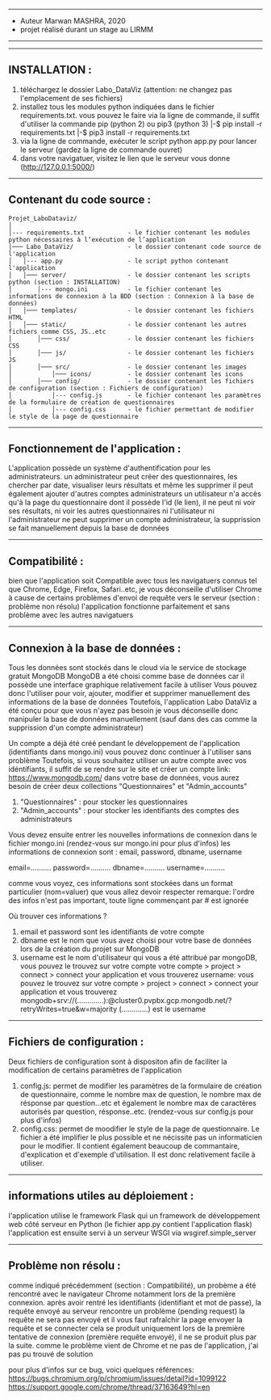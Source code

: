 *************************************************************** 
* Auteur Marwan MASHRA, 2020
* projet réalisé durant un stage au LIRMM 
***************************************************************


--------------
INSTALLATION :
--------------
1) téléchargez le dossier Labo_DataViz (attention: ne changez pas l'emplacement de ses fichiers)
2) installez tous les modules python indiquées dans le fichier requirements.txt. 
vous pouvez le faire via la ligne de commande, il suffit d'utiliser la commande pip (python 2) ou pip3 (python 3) 
    |-$ pip install -r requirements.txt
    |-$ pip3 install -r requirements.txt
3) via la ligne de commande, exécuter le script python app.py pour lancer le serveur (gardez la ligne de commande ouvret) 
4) dans votre navigatuer, visitez le lien que le serveur vous donne (http://127.0.0.1:5000/)



--------------------------
Contenant du code source :
--------------------------
```
Projet_LaboDataviz/
│
│--- requirements.txt            - le fichier contenant les modules python nécessaires à l’exécution de l’application
│─── Labo_DataViz/               - le dossier contenant code source de l'application 
│   │--- app.py                  - le script python contenant l'application  
│   │─── server/                 - le dossier contenant les scripts python (section : INSTALLATION)
│       │--- mongo.ini           - le fichier contenant les informations de connexion à la BDD (section : Connexion à la base de données)
│   │─── templates/              - le dossier contenant les fichiers HTML
│   │─── static/                 - le dossier contenant les autres fichiers comme CSS, JS..etc
│       │─── css/                - le dossier contenant les fichiers CSS
│       │─── js/                 - le dossier contenant les fichiers JS
│       │─── src/                - le dossier contenant les images
│           │─── icons/          - le dossier contenant les icons
│       │─── config/             - le dossier contenant les fichiers de configuration (section : Fichiers de configuration)
│           │--- config.js       - le fichier contenant les paramètres de la formulaire de création de questionnaires
│           │--- config.css      - le fichier permettant de modifier le style de la page de questionnaire
```

---------------------------------
Fonctionnement de l'application :
---------------------------------
L'application possède un système d'authentification pour les administrateurs.
un administrateur peut créer des questionnaires, les chercher par date, visualiser leurs résultats et même les supprimer
il peut également ajouter d'autres comptes administrateurs 
un utilisateur n'a accès qu'à la page du questionnaire dont il possède l'id (le lien), il ne peut ni voir ses résultats, ni voir les autres questionnaires
ni l'utilisateur ni l'administrateur ne peut supprimer un compte administrateur, la supprission se fait manuellement depuis la base de données



---------------
Compatibilité :
---------------
bien que l'application soit Compatible avec tous les navigatuers connus tel que Chrome, Edge, Firefox, Safari..etc,
je vous déconseille d'utiliser Chrome à cause de certains problèmes d'envoi de requête vers le serveur (section : problème non résolu)
l'application fonctionne parfaitement et sans problème avec les autres navigatuers 


--------------------------------
Connexion à la base de données :
--------------------------------
Tous les données sont stockés dans le cloud via le service de stockage gratuit MongoDB 
MongoDB a été choisi comme base de données car il possède une interface graphique relativement facile à utiliser
Vous pouvez donc l'utiliser pour voir, ajouter, modifier et supprimer manuellement des informations de la base de données 
Toutefois, l'application Labo DataViz a été conçu pour que vous n'ayez pas besoin
je vous déconseille donc manipuler la base de données manuellement (sauf dans des cas comme la supprission d'un compte administrateur)

Un compte a déjà été créé pendant le développement de l'application (identifiants dans mongo.ini) vous pouvez donc continuer à l'utiliser sans problème
Toutefois, si vous souhaitez utiliser un autre compte avec vos idéntifiants, il suffit de se rendre sur le site et créer un compte
link: https://www.mongodb.com/ 
dans votre base de données, vous aurez besoin de créer deux collections "Questionnaires" et "Admin_accounts"
1) "Questionnaires" : pour stocker les questionnaires
2) "Admin_accounts" : pour stocker les identifiants des comptes des administrateurs

Vous devez ensuite entrer les nouvelles informations de connexion dans le fichier mongo.ini (rendez-vous sur mongo.ini pour plus d'infos) 
les informations de connexion sont : email, password, dbname, username

email=..........
password=..........
dbname=..........
username=.......... 


comme vous voyez, ces informations sont stockées dans un format particulier (nom=valuer) que vous allez devoir respecter 
remarque: l'ordre des infos n'est pas important, toute ligne commençant par # est ignorée

Où trouver ces informations ?
1) email et password sont les identifiants de votre compte 
2) dbname est le nom que vous avez choisi pour votre base de données lors de la création du projet sur MongoDB
3) username est le nom d'utilisateur qui vous a été attribué par mongoDB, vous pouvez le trouvez sur votre compte 
votre compte > project > connect > connect your application et vous trouverez
username: vous pouvez le trouvez sur votre compte > project > connect > connect your application et vous trouverez
mongodb+srv://(.............):<password>@cluster0.pvpbx.gcp.mongodb.net/<dbname>?retryWrites=true&w=majority
(.............) est le username 


---------------------------
Fichiers de configuration :
---------------------------
Deux fichiers de configuration sont à dispositon afin de faciliter la modification de certains paramètres de l'application
1) config.js:
    permet de modifier les paramètres de la formulaire de création de questionnaire, comme le nombre max de question, le nombre max de résponse
    par question...etc et également le nombre max de caractères autorisés par question, résponse..etc. (rendez-vous sur config.js pour plus d'infos)
2) config.css:
    permet de moodifier le style de la page de questionnaire. Le fichier a été implifier le plus possible et ne nécissite pas un informaticien pour le modifier.
    Il contient également beaucoup de commantaire, d'explication et d'exemple d'utilisation. Il est donc relativement facile à utiliser.


------------------------------------
informations utiles au déploiement :
------------------------------------
l'application utilise le framework Flask qui un framework de développement web côté serveur en Python (le fichier app.py contient l'application flask)
l'application est ensuite servi à un serveur WSGI via wsgiref.simple_server


---------------------
Problème non résolu :
---------------------
comme indiqué précédemment (section : Compatibilité), un probème a été rencontré avec le navigateur Chrome notamment lors de la première connexion.
après avoir rentré les identifiants (identifiant et mot de passe), la requête envoyé au serveur rencontre un problème (pending request)
la requête ne sera pas envoyé et il vous faut rafraîchir la page envoyer la requête et se connecter
cela se produit uniquement lors de la première tentative de connexion (première requête envoyé), il ne se produit plus par la suite.
comme le problème vient de Chrome et ne pas de l'application, j'ai pas pu trouvé de solution

pour plus d'infos sur ce bug, voici quelques références: 
https://bugs.chromium.org/p/chromium/issues/detail?id=1099122
https://support.google.com/chrome/thread/37163649?hl=en







